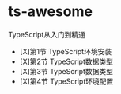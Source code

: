 # ts-awesome
TypeScript从入门到精通
- [X]第1节 TypeScript环境安装
- [X]第2节 TypeScript数据类型
- [X]第3节 TypeScript数据类型
- [X]第4节 TypeScript环境配置

